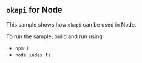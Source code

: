 ## `okapi` for Node

This sample shows how `okapi` can be used in Node.

To run the sample, build and run using

- `npm i`
- `node index.ts`